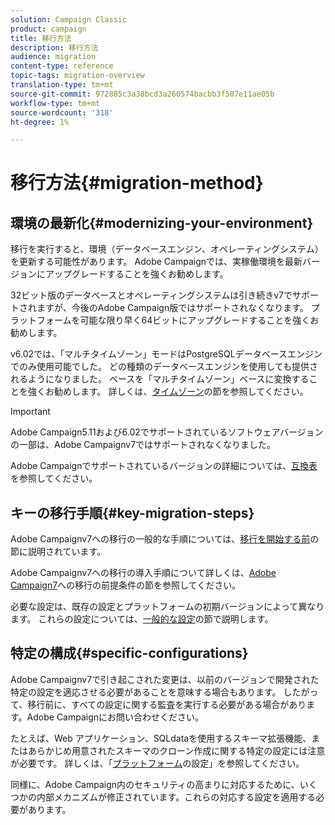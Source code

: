 ```yaml
---
solution: Campaign Classic
product: campaign
title: 移行方法
description: 移行方法
audience: migration
content-type: reference
topic-tags: migration-overview
translation-type: tm+mt
source-git-commit: 972885c3a38bcd3a260574bacbb3f507e11ae05b
workflow-type: tm+mt
source-wordcount: '318'
ht-degree: 1%

---
```



# 移行方法{#migration-method}

## 環境の最新化{#modernizing-your-environment}

移行を実行すると、環境（データベースエンジン、オペレーティングシステム）を更新する可能性があります。 Adobe Campaignでは、実稼働環境を最新バージョンにアップグレードすることを強くお勧めします。

32ビット版のデータベースとオペレーティングシステムは引き続きv7でサポートされますが、今後のAdobe Campaign版ではサポートされなくなります。 プラットフォームを可能な限り早く64ビットにアップグレードすることを強くお勧めします。

v6.02では、「マルチタイムゾーン」モードはPostgreSQLデータベースエンジンでのみ使用可能でした。 どの種類のデータベースエンジンを使用しても提供されるようになりました。 ベースを「マルチタイムゾーン」ベースに変換することを強くお勧めします。 詳しくは、[タイムゾーン](../../migration/using/general-configurations.md#time-zones)の節を参照してください。

>[!IMPORTANT]
>
>Adobe Campaign5.11および6.02でサポートされているソフトウェアバージョンの一部は、Adobe Campaignv7ではサポートされなくなりました。
>
>Adobe Campaignでサポートされているバージョンの詳細については、[互換表](../../rn/using/compatibility-matrix.md)を参照してください。

## キーの移行手順{#key-migration-steps}

Adobe Campaignv7への移行の一般的な手順については、[移行を開始する前](../../migration/using/before-starting-migration.md)の節に説明されています。

Adobe Campaignv7への移行の導入手順について詳しくは、[Adobe Campaign7](../../migration/using/prerequisites-for-migration-to-adobe-campaign-7.md)への移行の前提条件の節を参照してください。

必要な設定は、既存の設定とプラットフォームの初期バージョンによって異なります。 これらの設定については、[一般的な設定](../../migration/using/general-configurations.md)の節で説明します。

## 特定の構成{#specific-configurations}

Adobe Campaignv7で引き起こされた変更は、以前のバージョンで開発された特定の設定を適応させる必要があることを意味する場合もあります。 したがって、移行前に、すべての設定に関する監査を実行する必要がある場合があります。Adobe Campaignにお問い合わせください。

たとえば、Web アプリケーション、SQLdataを使用するスキーマ拡張機能、またはあらかじめ用意されたスキーマのクローン作成に関する特定の設定には注意が必要です。 詳しくは、「[プラットフォーム](../../migration/using/configuring-your-platform.md)の設定」を参照してください。

同様に、Adobe Campaign内のセキュリティの高まりに対応するために、いくつかの内部メカニズムが修正されています。これらの対応する設定を適用する必要があります。
